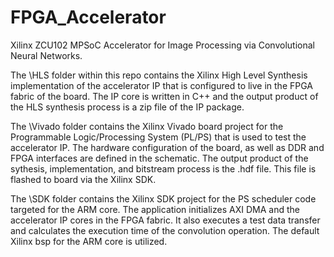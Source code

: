 # FPGA_Accelerator
Xilinx ZCU102 MPSoC Accelerator for Image Processing via Convolutional Neural Networks.

The \HLS folder within this repo contains the Xilinx High Level Synthesis implementation of the accelerator IP that is configured to live in the FPGA fabric of the board. The IP core is written in C++ and the output product of the HLS synthesis process is a zip file of the IP package.

The \Vivado folder contains the Xilinx Vivado board project for the Programmable Logic/Processing System (PL/PS) that is used to test the accelerator IP. The hardware configuration of the board, as well as DDR and FPGA interfaces are defined in the schematic. The output product of the sythesis, implementation, and bitstream process is the .hdf file. This file is flashed to board via the Xilinx SDK. 

The \SDK folder contains the Xilinx SDK project for the PS scheduler code targeted for the ARM core. The application initializes AXI DMA and the accelerator IP cores in the FPGA fabric. It also executes a test data transfer and calculates the execution time of the convolution operation. The default Xilinx bsp for the ARM core is utilized.
